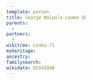 ```yaml
---
template: person
title: George Walpole Leake QC
parents:
  - 
partners:
  - 
wikitree: Leake-71
myheritage: 
ancestry: 
familysearch: 
wikidata: Q5545848
---
```

